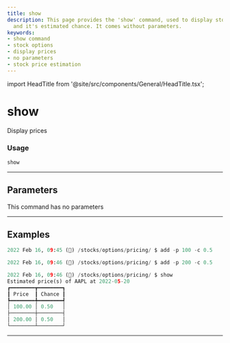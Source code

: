 ```yaml
---
title: show
description: This page provides the 'show' command, used to display stock option price
  and it's estimated chance. It comes without parameters.
keywords:
- show command
- stock options
- display prices
- no parameters
- stock price estimation
---
```


import HeadTitle from '@site/src/components/General/HeadTitle.tsx';

<HeadTitle title="show - Pricing - Options - Stocks - Reference | OpenBB Terminal Docs" />

# show

Display prices

### Usage

```python
show
```

---

## Parameters

This command has no parameters



---

## Examples

```python
2022 Feb 16, 09:45 (🦋) /stocks/options/pricing/ $ add -p 100 -c 0.5

2022 Feb 16, 09:46 (🦋) /stocks/options/pricing/ $ add -p 200 -c 0.5

2022 Feb 16, 09:46 (🦋) /stocks/options/pricing/ $ show
Estimated price(s) of AAPL at 2022-05-20
┏━━━━━━━━┳━━━━━━━━┓
┃ Price  ┃ Chance ┃
┡━━━━━━━━╇━━━━━━━━┩
│ 100.00 │ 0.50   │
├────────┼────────┤
│ 200.00 │ 0.50   │
└────────┴────────┘
```
---
